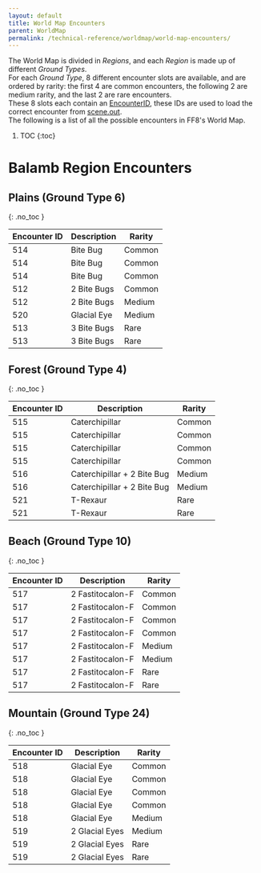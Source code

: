 ```yaml
---
layout: default
title: World Map Encounters
parent: WorldMap
permalink: /technical-reference/worldmap/world-map-encounters/
---
```


The World Map is divided in _Regions_, and each _Region_ is made up of different _Ground Types_.  
For each _Ground Type_, 8 different encounter slots are available, and are ordered by rarity: the first 4 are common encounters, the following 2 are medium rarity, and the last 2 are rare encounters.  
These 8 slots each contain an [EncounterID](../../battle/encounter-codes/), these IDs are used to load the correct encounter from [scene.out](../../battle/battle-structure-sceneout/).  
The following is a list of all the possible encounters in FF8's World Map.

1. TOC
{:toc}

# Balamb Region Encounters

## Plains (Ground Type 6)
{: .no_toc }

| Encounter ID  | Description   | Rarity |
|---------------|---------------|--------|
| 514           | Bite Bug      | Common |
| 514           | Bite Bug      | Common |
| 514           | Bite Bug      | Common |
| 512           | 2 Bite Bugs   | Common |
| 512           | 2 Bite Bugs   | Medium |
| 520           | Glacial Eye   | Medium |
| 513           | 3 Bite Bugs   | Rare   |
| 513           | 3 Bite Bugs   | Rare   |

## Forest (Ground Type 4)
{: .no_toc }

| Encounter ID  | Description                 | Rarity |
|---------------|-----------------------------|--------|
| 515           | Caterchipillar              | Common |
| 515           | Caterchipillar              | Common |
| 515           | Caterchipillar              | Common |
| 515           | Caterchipillar              | Common |
| 516           | Caterchipillar + 2 Bite Bug | Medium |
| 516           | Caterchipillar + 2 Bite Bug | Medium |
| 521           | T-Rexaur                    | Rare   |
| 521           | T-Rexaur                    | Rare   |

## Beach (Ground Type 10)
{: .no_toc }

| Encounter ID  | Description         | Rarity |
|---------------|---------------------|--------|
| 517           | 2 Fastitocalon-F    | Common |
| 517           | 2 Fastitocalon-F    | Common |
| 517           | 2 Fastitocalon-F    | Common |
| 517           | 2 Fastitocalon-F    | Common |
| 517           | 2 Fastitocalon-F    | Medium |
| 517           | 2 Fastitocalon-F    | Medium |
| 517           | 2 Fastitocalon-F    | Rare   |
| 517           | 2 Fastitocalon-F    | Rare   |

## Mountain (Ground Type 24)
{: .no_toc }

| Encounter ID  | Description     | Rarity |
|---------------|-----------------|--------|
| 518           | Glacial Eye     | Common |
| 518           | Glacial Eye     | Common |
| 518           | Glacial Eye     | Common |
| 518           | Glacial Eye     | Common |
| 518           | Glacial Eye     | Medium |
| 519           | 2 Glacial Eyes  | Medium |
| 519           | 2 Glacial Eyes  | Rare   |
| 519           | 2 Glacial Eyes  | Rare   |

